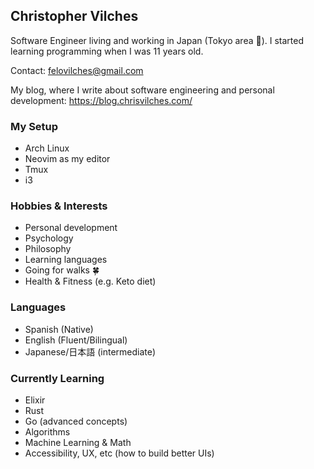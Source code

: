 ## Christopher Vilches

Software Engineer living and working in Japan (Tokyo area 🗼). I started learning programming when I was 11 years old.

Contact: felovilches@gmail.com

My blog, where I write about software engineering and personal development: https://blog.chrisvilches.com/

### My Setup

* Arch Linux
* Neovim as my editor
* Tmux
* i3

### Hobbies & Interests

* Personal development
* Psychology
* Philosophy
* Learning languages
* Going for walks 🍀
* Health & Fitness (e.g. Keto diet)

### Languages

* Spanish (Native)
* English (Fluent/Bilingual)
* Japanese/日本語 (intermediate)

<!-- TODO: Add main skills, etc -->

### Currently Learning

* Elixir
* Rust
* Go (advanced concepts)
* Algorithms
* Machine Learning & Math
* Accessibility, UX, etc (how to build better UIs)

